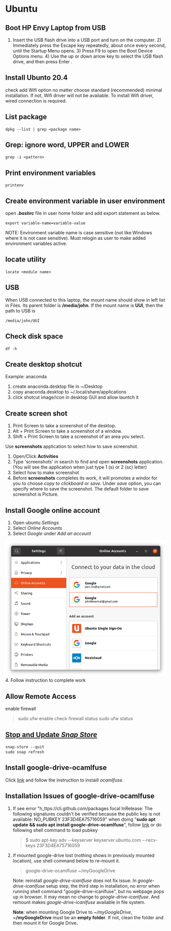
# Ubuntu

## Boot HP Envy Laptop from USB

1) Insert the USB flash drive into a USB port and turn on the computer. 2) Immediately press the Escape key repeatedly, about once every second, until the Startup Menu opens. 3) Press F9 to open the Boot Device Options menu. 4) Use the up or down arrow key to select the USB flash drive, and then press Enter .

## Install Ubunto 20.4

check add Wifi option no matter choose standard (recommended) minimal installation. If not, Wifi driver will not be available. To install Wifi driver, wired connection is required.

## List package
```
dpkg --list | grep <package name>
```

## Grep: ignore word, UPPER and LOWER
```
grep -i <pattern>
```

## Print environment variables
```
printenv
```

## Create environment variable in user environment
open *__.bashrc__* file in user home folder and add export statement as below.
```
export variable-name=variable-value
```
NOTE: Environment variable name is case sensitive (not like Windows where it is not case sensitive). Must relogin as user to make added environment variables active.

## locate utility
```
locate <module name>
```

## USB 
When USB connected to this laptop, the mount name should show in left list in Files. Its parent folder is __/media/john__. If the mount name is __UUI__, then the path to USB is
```
/media/john/UUI
```

## Check disk space
```
df -h
```

## Create desktop shotcut

Example: anaconda

1. create anaconda.desktop file in ~/Desktop
2. copy anaconda.desktop to ~/.local/share/applications
3. click shotcut image/icon in desktop GUI and allow launtch it 

## Create screen shot
1. Print Screen to take a screenshot of the desktop.
2. Alt + Print Screen to take a screenshot of a window.
3. Shift + Print Screen to take a screenshot of an area you select.

Use __screenshots__ application to select how to save screenshot.

1. Open/Click __Activities__
2. Type 'screenshots' in search to find and open __screenshots__ application. (You will see the application when just type 1 (s) or 2 (sc) letter)
3. Select how to make screenshot
4. Before __screenshots__ completes its work, it will promotes a windor for you to choose _copy to clickboard_ or _save_. Under _save_ option, you can specify where to save the screenshot. The default folder to save screenshot is Picture.


## Install Google online account
1. Open ubuntu _Settings_
2. Select _Online Accounts_ 
3. Select _Google_ under _Add an account_
<img src='GNOME.png'>
4. Follow instruction to complete work

## Allow Remote Access
enable firewall
> sudo ufw enable
check firewall status
> sudo ufw status

## [Stop and Update _Snap Store_](https://askubuntu.com/questions/1430194/how-to-stop-snap-store-for-update)
```
snap-store --quit
sudo snap refresh
```
## Install google-drive-ocamlfuse
Click [link](https://linuxhint.com/google_drive_installation_ubuntu/#:~:text=To%20add%20your%20Google%20Drive,in%20to%20your%20Google%20account.) and follow the instruction to instaill _ocamlfuse_. 

## Installation Issues of google-drive-ocamlfuse

1. If see error "h_ttps://cli.github.com/packages focal InRelease: The following signatures couldn't be verified because the public key is not available: NO_PUBKEY 23F3D4EA75716059" when doing "__sudo apt update && sudo apt install google-drive-ocamlfuse__", follow [link](https://chrisjean.com/fix-apt-get-update-the-following-signatures-couldnt-be-verified-because-the-public-key-is-not-available/) or do following shell command to load pubkey
    >$ sudo apt-key adv --keyserver keyserver.ubuntu.com --recv-keys 23F3D4EA75716059

2. If mounted google-drive lost (nothing shows in previously mounted location), use shell command below to re-mount it. 
    >google-drive-ocamlfuse ~/myGoogleDrive

    Note: reinstall _google-drive-icanlfuse_ does not fix issue. In _google-drive-icanlfuse_ setup step, the third step in installation, no error when running shell command "google-drive-icanlfuse", but no webpage pops up in browser. It may mean no change to _google-drive-icanlfuse_. And remount makes _google-drive-icanlfuse_ available in file system.

    __Note__: when mounting Google Drive to _~/myGoogleDrive_, __~/myGoogleDrive__ must be an __empty folder__. If not, clean the folder and then mount it for Google Drive.

